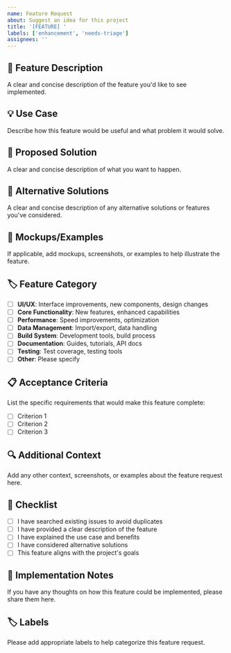 ```yaml
---
name: Feature Request
about: Suggest an idea for this project
title: '[FEATURE] '
labels: ['enhancement', 'needs-triage']
assignees: ''
---
```


## 🚀 Feature Description
A clear and concise description of the feature you'd like to see implemented.

## 💡 Use Case
Describe how this feature would be useful and what problem it would solve.

## 🎯 Proposed Solution
A clear and concise description of what you want to happen.

## 🔄 Alternative Solutions
A clear and concise description of any alternative solutions or features you've considered.

## 📸 Mockups/Examples
If applicable, add mockups, screenshots, or examples to help illustrate the feature.

## 🏷️ Feature Category
- [ ] **UI/UX**: Interface improvements, new components, design changes
- [ ] **Core Functionality**: New features, enhanced capabilities
- [ ] **Performance**: Speed improvements, optimization
- [ ] **Data Management**: Import/export, data handling
- [ ] **Build System**: Development tools, build process
- [ ] **Documentation**: Guides, tutorials, API docs
- [ ] **Testing**: Test coverage, testing tools
- [ ] **Other**: Please specify

## 📋 Acceptance Criteria
List the specific requirements that would make this feature complete:

- [ ] Criterion 1
- [ ] Criterion 2
- [ ] Criterion 3

## 🔍 Additional Context
Add any other context, screenshots, or examples about the feature request here.

## 📝 Checklist
- [ ] I have searched existing issues to avoid duplicates
- [ ] I have provided a clear description of the feature
- [ ] I have explained the use case and benefits
- [ ] I have considered alternative solutions
- [ ] This feature aligns with the project's goals

## 💭 Implementation Notes
If you have any thoughts on how this feature could be implemented, please share them here.

## 🏷️ Labels
Please add appropriate labels to help categorize this feature request.
